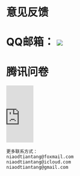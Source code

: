 # 意见反馈
  
# QQ邮箱： <a target="_blank" href="http://mail.qq.com/cgi-bin/qm_share?t=qm_mailme&email=MlxbU11WRltTXEZTXFVyVF1KX1NbXhxRXV8" style="text-decoration:none;"><img src="http://rescdn.qqmail.com/zh_CN/htmledition/images/function/qm_open/ico_mailme_11.png"/></a> 
# 腾讯问卷

<iframe height="152" width="72" src="https://wj.qq.com/s2/8673966/676b/" frameborder="0" allowfullscreen></iframe>

```
更多联系方式：
niaodtiantang@foxmail.com
niaodtiantang@icloud.com
niaodtiantang@gmail.com
```
